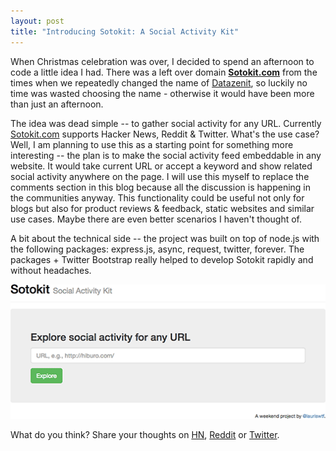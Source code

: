 ```yaml
---
layout: post
title: "Introducing Sotokit: A Social Activity Kit"
---
```

When Christmas celebration was over, I decided to spend an afternoon to code a little idea I had. There was a left over domain **[Sotokit.com](http://sotokit.com)** from the times when we repeatedly changed the name of [Datazenit](http://datazenit.com), so luckily no time was wasted choosing the name - otherwise it would have been more than just an afternoon.

The idea was dead simple -- to gather social activity for any URL. Currently [Sotokit.com](http://sotokit.com) supports Hacker News, Reddit & Twitter. What's the use case? Well, I am planning to use this as a starting point for something more interesting -- the plan is to make the social activity feed embeddable in any website. It would take current URL or accept a keyword and show related social activity anywhere on the page. I will use this myself to replace the comments section in this blog because all the discussion is happening in the communities anyway. This functionality could be useful not only for blogs but also for product reviews & feedback, static websites and similar use cases. Maybe there are even better scenarios I haven't thought of.

A bit about the technical side -- the project was built on top of node.js with the following packages: express.js, async, request, twitter, forever. The packages + Twitter Bootstrap really helped to develop Sotokit rapidly and without headaches.  

[![Sotokit Screenshot](/images/blog/sotokit-screenshot.png)](http://sotokit.com)

What do you think? Share your thoughts on [HN](https://news.ycombinator.com/item?id=6969916), [Reddit](http://www.reddit.com/r/programming/comments/1tsp2w/introducing_sotokit_a_social_activity_kit/) or [Twitter](https://twitter.com/lauriswtf/status/416485942166167553). 
